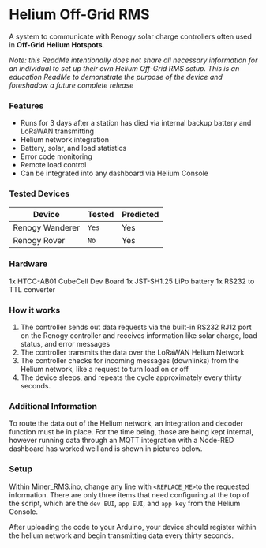 # Helium Off-Grid RMS
A system to communicate with Renogy solar charge controllers often used in **Off-Grid Helium Hotspots**.

*Note: this ReadMe intentionally does not share all necessary information for an individual to set up their own Helium Off-Grid RMS setup. This is an education ReadMe to demonstrate the purpose of the device and foreshadow a future complete release*

### Features
- Runs for 3 days after a station has died via internal backup battery and LoRaWAN transmitting
- Helium network integration
- Battery, solar, and load statistics
- Error code monitoring
- Remote load control
- Can be integrated into any dashboard via Helium Console

### Tested Devices
|Device                |Tested                          |Predicted                         |
|----------------|-------------------------------|-----------------------------|
|Renogy Wanderer|`Yes`            |Yes            |
|Renogy Rover          |`No`            |Yes            |


### Hardware
1x HTCC-AB01 CubeCell Dev Board
1x JST-SH1.25 LiPo battery
1x RS232 to TTL converter

### How it works
1. The controller sends out data requests via the built-in RS232 RJ12 port on the Renogy controller and receives information like solar charge, load status, and error messages
2. The controller transmits the data over the LoRaWAN Helium Network 
3. The controller checks for incoming messages (downlinks) from the Helium network, like a request to turn load on or off
4. The device sleeps, and repeats the cycle approximately every thirty seconds.

### Additional Information
To route the data out of the Helium network, an integration and decoder function must be in place. For the time being, those are being kept internal, however running data through an MQTT integration with a Node-RED dashboard has worked well and is shown in pictures below.

### Setup

Within Miner_RMS.ino, change any line with `<REPLACE_ME>`to the requested information. There are only three items that need configuring at the top of the script, which are the `dev EUI`, `app EUI`, and `app key` from the Helium Console.

After uploading the code to your Arduino, your device should register within the helium network and begin transmitting data every thirty seconds.
